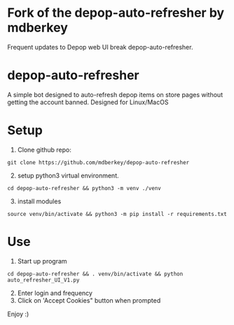 # Fork of the depop-auto-refresher by mdberkey
Frequent updates to Depop web UI break depop-auto-refresher.

# depop-auto-refresher
A simple bot designed to auto-refresh depop items on store pages without getting the account banned.
Designed for Linux/MacOS

# Setup
1. Clone github repo:
```
git clone https://github.com/mdberkey/depop-auto-refresher
```
2. setup python3 virtual environment.
```
cd depop-auto-refresher && python3 -m venv ./venv
```
3. install modules
```
source venv/bin/activate && python3 -m pip install -r requirements.txt
```

# Use
1. Start up program
```
cd depop-auto-refresher && . venv/bin/activate && python auto_refresher_UI_V1.py
```
2. Enter login and frequency
3. Click on 'Accept Cookies" button when prompted

Enjoy :)
